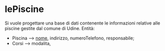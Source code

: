 # lePiscine
Si vuole progettare una base di dati contenente le informazioni relative alle piscine gestite dal comune di Udine.
Entità:
- Piscina --> <u>nome</u>, indirizzo, numeroTelefono, responsabile;
- Corsi --> modalita, 
